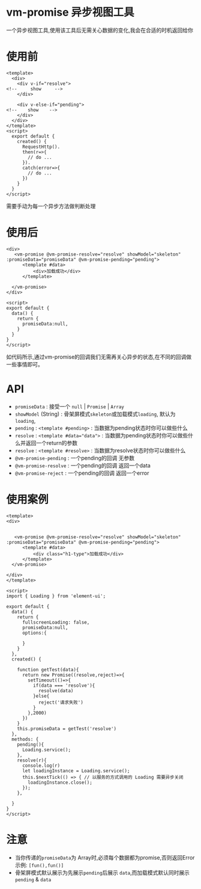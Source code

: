 # vm-promise 异步视图工具
  一个异步视图工具,使用该工具后无需关心数据的变化,我会在合适的时机返回给你

# 使用前

```Vue
<template>
  <div>
    <div v-if="resolve">
<!--     show     -->
    </div>
    
    <div v-else-if="pending">
<!--    show    -->
    </div>
  </div>
</template>
<script>
  export default {
    created() {
      RequestHttp().
      then(r=>{
        // do ...
      }).
      catch(error=>{
        // do ...
      })
    }
  }
</script>
```
  需要手动为每一个异步方法做判断处理


# 使用后

```vue
<div>
   <vm-promise @vm-promise-resolve="resolve" showModel="skeleton" :promiseData="promiseData" @vm-promise-pending="pending">
      <template #data>
          <div>加载成功</div>
      </template>

  </vm-promise>
</div>

<script>
export default {
  data() {
    return {
      promiseData:null,
    }
  }
}
</script>
```

 如代码所示,通过vm-promise的回调我们无需再关心异步的状态,在不同的回调做一些事情即可。
 
# API

* `promiseData` : 接受一个 `null` | `Promise` | `Array`
* `showModel` (String) : 骨架屏模式`skeleton`或加载模式`loading`, 默认为`loading`, 
* `pending` : `<template #pending>` : 当数据为pending状态时你可以做些什么
* `resolve` : `<template #data="data">` : 当数据为pending状态时你可以做些什么并返回一个return的参数
* `resolve` : `<template #resolve>` : 当数据为resolve状态时你可以做些什么
* `@vm-promise-pending` : 一个pending的回调 无参数
* `@vm-promise-resolve` : 一个pending的回调 返回一个data
* `@vm-promise-reject`  : 一个pending的回调 返回一个error

# 使用案例

```vue
<template>
<div>


   <vm-promise @vm-promise-resolve="resolve" showModel="skeleton" :promiseData="promiseData" @vm-promise-pending="pending">
      <template #data>
          <div class="h1-type">加载成功</div>
      </template>
  </vm-promise>

</div>
</template>

<script>
import { Loading } from 'element-ui';

export default {
  data() {
    return {
      fullscreenLoading: false,
      promiseData:null,
      options:{

      }
    }
  },
  created() {

    function getTest(data){
      return new Promise((resolve,reject)=>{
        setTimeout(()=>{
          if(data === 'resolve'){
            resolve(data)
          }else{
            reject('请求失败')
          }
        },2000)
      })
    }
    this.promiseData = getTest('resolve')
  },
  methods: {
    pending(){
      Loading.service();
    },
    resolve(r){
      console.log(r)
      let loadingInstance = Loading.service();
      this.$nextTick(() => { // 以服务的方式调用的 Loading 需要异步关闭
        loadingInstance.close();
      });
    },

  }
}
</script>
```

# 注意

* 当你传递的`promiseData`为 Array时,必须每个数据都为promise,否则返回Error 示例: `[fun(),fun()]`
* 骨架屏模式默认展示为先展示`pending`后展示 `data`,而加载模式默认同时展示`pending` & `data`